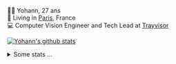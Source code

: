 <p>
  👨🏻 <bold>Yohann</bold>, 27 ans<br/>
  💼 Living in <a href="https://www.google.com/maps?q=paris">Paris</a>, France<br/>
  💻 Computer Vision Engineer and Tech Lead at <a href="https://trayvisor.com/">Trayvisor</a><br/>
</p>

<a href="https://github.com/anuraghazra/github-readme-stats"><img align="center" src="https://github-readme-stats-go94hl40s-yohann84l.vercel.app//api?username=yohann84L&show_icons=true&include_all_commits=true" alt="Yohann's github stats" /> </a>


<details>
  <summary>Some stats ...</summary><br/>
  

<!--START_SECTION:waka-->
![Code Time](http://img.shields.io/badge/Code%20Time-1%2C129%20hrs%2016%20mins-blue)

![Profile Views](http://img.shields.io/badge/Profile%20Views-0-blue)

**🐱 My GitHub Data** 

> 📦 440.8 kB Used in GitHub's Storage 
 > 
> 🏆 1,061 Contributions in the Year 2024
 > 
> 🚫 Not Opted to Hire
 > 
> 📜 26 Public Repositories 
 > 
> 🔑 21 Private Repositories 
 > 
**I'm an Early 🐤** 

```text
🌞 Morning                17762 commits       ████████░░░░░░░░░░░░░░░░░   31.40 % 
🌆 Daytime                31959 commits       ██████████████░░░░░░░░░░░   56.49 % 
🌃 Evening                6699 commits        ███░░░░░░░░░░░░░░░░░░░░░░   11.84 % 
🌙 Night                  151 commits         ░░░░░░░░░░░░░░░░░░░░░░░░░   00.27 % 
```
📅 **I'm Most Productive on Wednesday** 

```text
Monday                   10370 commits       █████░░░░░░░░░░░░░░░░░░░░   18.33 % 
Tuesday                  10386 commits       █████░░░░░░░░░░░░░░░░░░░░   18.36 % 
Wednesday                12187 commits       █████░░░░░░░░░░░░░░░░░░░░   21.54 % 
Thursday                 11210 commits       █████░░░░░░░░░░░░░░░░░░░░   19.82 % 
Friday                   11263 commits       █████░░░░░░░░░░░░░░░░░░░░   19.91 % 
Saturday                 342 commits         ░░░░░░░░░░░░░░░░░░░░░░░░░   00.60 % 
Sunday                   813 commits         ░░░░░░░░░░░░░░░░░░░░░░░░░   01.44 % 
```


📊 **This Week I Spent My Time On** 

```text
🕑︎ Time Zone: Europe/Paris

💬 Programming Languages: 
No Activity Tracked This Week

🔥 Editors: 
No Activity Tracked This Week

💻 Operating System: 
No Activity Tracked This Week
```

**I Mostly Code in Python** 

```text
Python                   26 repos            ██████████████░░░░░░░░░░░   54.17 % 
Jupyter Notebook         5 repos             ███░░░░░░░░░░░░░░░░░░░░░░   10.42 % 
JavaScript               3 repos             ██░░░░░░░░░░░░░░░░░░░░░░░   06.25 % 
HTML                     2 repos             █░░░░░░░░░░░░░░░░░░░░░░░░   04.17 % 
Shell                    1 repo              █░░░░░░░░░░░░░░░░░░░░░░░░   02.08 % 
```




 Last Updated on 10/09/2024 00:36:21 UTC
<!--END_SECTION:waka-->
